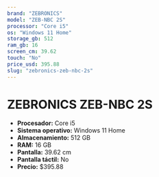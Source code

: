 ```yaml
---
brand: "ZEBRONICS"
model: "ZEB-NBC 2S"
processor: "Core i5"
os: "Windows 11 Home"
storage_gb: 512
ram_gb: 16
screen_cm: 39.62
touch: "No"
price_usd: 395.88
slug: "zebronics-zeb-nbc-2s"
---
```


# ZEBRONICS ZEB-NBC 2S

- **Procesador:** Core i5
- **Sistema operativo:** Windows 11 Home
- **Almacenamiento:** 512 GB
- **RAM:** 16 GB
- **Pantalla:** 39.62 cm
- **Pantalla táctil:** No
- **Precio:** $395.88
